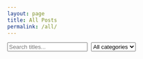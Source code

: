 ```yaml
---
layout: page
title: All Posts
permalink: /all/
---
```


<div class="all-posts-controls">
  <input id="search-input" type="search" placeholder="Search titles..." aria-label="Search titles" />
  <select id="category-select" aria-label="Filter by category">
    <option value="">All categories</option>
    {% assign all_categories = site.posts | map: 'categories' | compact | uniq | join: ',' | split: ',' | sort %}
    {% assign seen = '' %}
    {% for cat in all_categories %}
      {% assign c = cat | strip %}
      {% if c != '' %}
        {% unless seen contains c %}
          <option value="{{ c }}">{{ c }}</option>
          {% assign seen = seen | append: ',' | append: c %}
        {% endunless %}
      {% endif %}
    {% endfor %}
  </select>
</div>

<div id="posts-list"></div>

<nav id="pagination" class="pagination" aria-label="Posts pagination"></nav>

<script id="posts-data" type="application/json">
[
{% assign posts_sorted = site.posts | sort: 'date' | reverse %}
{% for post in posts_sorted %}
  {
    "title": {{ post.title | jsonify }},
    "url": {{ post.url | jsonify }},
    "date": {{ post.date | date_to_xmlschema | jsonify }},
    "categories": {{ post.categories | default: [] | jsonify }}
  }{% unless forloop.last %},{% endunless %}
{% endfor %}
]
</script>

<script src="{{ '/assets/all-posts.js' | relative_url }}" defer></script>

<style>
.all-posts-controls { display: flex; gap: 0.5rem; flex-wrap: wrap; margin-bottom: 1rem; }
#posts-list .post-item { padding: 0.5rem 0; border-bottom: 1px solid #eaecef; }
#posts-list .post-title { font-weight: 600; }
#posts-list .post-meta { color: #666; font-size: 0.9em; }
.pagination { display: flex; gap: 0.25rem; flex-wrap: wrap; margin-top: 1rem; }
.pagination a, .pagination button { padding: 0.25rem 0.5rem; border: 1px solid #ddd; background: #fff; color: #0366d6; cursor: pointer; }
.pagination .active { background: #0366d6; color: #fff; border-color: #0366d6; }
.pagination .disabled { opacity: 0.5; pointer-events: none; }
</style>


